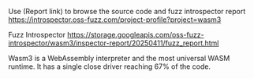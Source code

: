 Use (Report link) to browse the source code and fuzz introspector report https://introspector.oss-fuzz.com/project-profile?project=wasm3

Fuzz Introspector
https://storage.googleapis.com/oss-fuzz-introspector/wasm3/inspector-report/20250411/fuzz_report.html

Wasm3 is a WebAssembly interpreter and the most universal WASM runtime.  It has a single close driver reaching 67% of the code.
